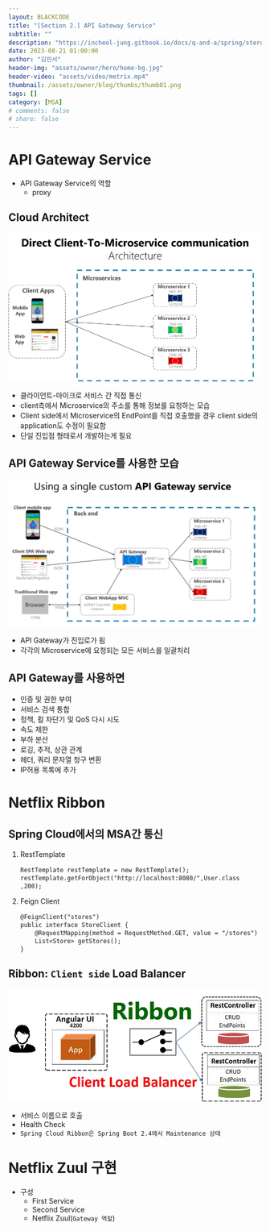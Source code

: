 ```yaml
---
layout: BLACKCODE
title: "[Section 2.] API Gateway Service"
subtitle: ""
description: "https://incheol-jung.gitbook.io/docs/q-and-a/spring/stereo-type"
date: 2023-08-21 01:00:00
author: "김민서"
header-img: "assets/owner/hero/home-bg.jpg"
header-video: "assets/video/metrix.mp4"
thumbnail: /assets/owner/blog/thumbs/thumb01.png
tags: []
category: [MSA]
# comments: false
# share: false
---
```


# API Gateway Service
- API Gateway Service의 역할
  - proxy

## Cloud Architect
![img](/assets/category/MSA/inflearn/02-01.png)
- 클라이언트-마이크로 서비스 간 직접 통신
- client측에서 Microservice의 주소를 통해 정보를 요청하는 모습   
- Client side에서 Microservice의 EndPoint를 직접 호출했을 경우 client side의 application도 수정이 필요함   
- 단일 진입점 형태로서 개발하는게 필요

## API Gateway Service를 사용한 모습
![img](/assets/category/MSA/inflearn/02-02.png)
- API Gateway가 진입로가 됨
- 각각의 Microservice에 요청되는 모든 서비스를 일괄처리

## API Gateway를 사용하면
- 인증 및 권한 부여
- 서비스 검색 통합
- 정책, 횔 차단기 및 QoS 다시 시도
- 속도 제한
- 부하 분산
- 로깅, 추적, 상관 관계
- 헤더, 쿼리 문자열 청구 변환
- IP허용 목록에 추가

# Netflix Ribbon
## Spring Cloud에서의 MSA간 통신
1. RestTemplate
   ```
   RestTemplate restTemplate = new RestTemplate();
   restTemplate.getForObject("http://localhost:8080/",User.class ,200);
   ```
2. Feign Client
    ```
    @FeignClient("stores")
    public interface StoreClient {
        @RequestMapping(method = RequestMethod.GET, value = "/stores")
        List<Store> getStores();
    }
    ```

## Ribbon: `Client side` Load Balancer
![img](/assets/category/MSA/inflearn/02-03.jpg)
- 서비스 이름으로 호출
- Health Check
- `Spring Cloud Ribbon은 Spring Boot 2.4에서 Maintenance 상태`

# Netflix Zuul 구현
- 구성
  - First Service
  - Second Service
  - Netflix Zuul(`Gateway 역할`)